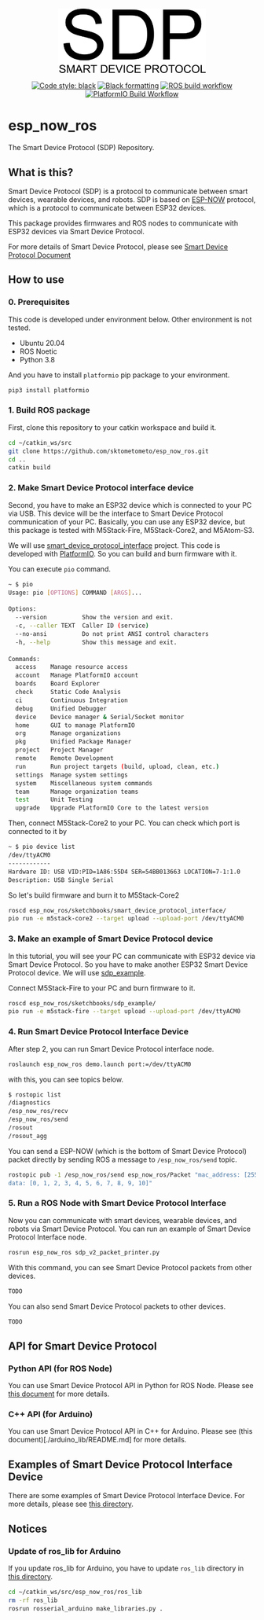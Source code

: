 <p align="center">
  <img src="./docs/sdp_logo_v1.png" width="300px" />
</p>

<div align="center">

[![Code style: black](https://img.shields.io/badge/code%20style-black-000000.svg)](https://github.com/psf/black)
[![Black formatting](https://github.com/sktometometo/esp_now_ros/actions/workflows/python_black.yml/badge.svg)](https://github.com/sktometometo/esp_now_ros/actions/workflows/python_black.yml)
[![ROS build workflow](https://github.com/sktometometo/esp_now_ros/actions/workflows/catkin_build.yml/badge.svg)](https://github.com/sktometometo/esp_now_ros/actions/workflows/catkin_build.yml)
[![PlatformIO Build Workflow](https://github.com/sktometometo/esp_now_ros/actions/workflows/platformio.yml/badge.svg)](https://github.com/sktometometo/esp_now_ros/actions/workflows/platformio.yml)

</div>

# esp_now_ros

The Smart Device Protocol (SDP) Repository.

## What is this?

Smart Device Protocol (SDP) is a protocol to communicate between smart devices, wearable devices, and robots.
SDP is based on [ESP-NOW](https://docs.espressif.com/projects/esp-idf/en/latest/esp32/api-reference/network/esp_now.html) protocol, which is a protocol to communicate between ESP32 devices.

This package provides firmwares and ROS nodes to communicate with ESP32 devices via Smart Device Protocol.

For more details of Smart Device Protocol, please see [Smart Device Protocol Document](./docs/sdp.md)

## How to use

### 0. Prerequisites

This code is developed under environment below. Other environment is not tested.

- Ubuntu 20.04
- ROS Noetic
- Python 3.8

And you have to install `platformio` pip package to your environment.
  
  ```bash
  pip3 install platformio
  ```

### 1. Build ROS package

First, clone this repository to your catkin workspace and build it.

  ```bash
  cd ~/catkin_ws/src
  git clone https://github.com/sktometometo/esp_now_ros.git
  cd ..
  catkin build
  ```

### 2. Make Smart Device Protocol interface device

Second, you have to make an ESP32 device which is connected to your PC via USB.
This device will be the interface to Smart Device Protocol communication of your PC.
Basically, you can use any ESP32 device, but this package is tested with M5Stack-Fire, M5Stack-Core2, and M5Atom-S3.

We will use [smart_device_protocol_interface](./sketchbooks/smart_device_protocol_interface) project.
This code is developed with [PlatformIO](https://platformio.org/). So you can build and burn firmware with it.

You can execute `pio` command.

  ```bash
  ~ $ pio
  Usage: pio [OPTIONS] COMMAND [ARGS]...

  Options:
    --version          Show the version and exit.
    -c, --caller TEXT  Caller ID (service)
    --no-ansi          Do not print ANSI control characters
    -h, --help         Show this message and exit.

  Commands:
    access    Manage resource access
    account   Manage PlatformIO account
    boards    Board Explorer
    check     Static Code Analysis
    ci        Continuous Integration
    debug     Unified Debugger
    device    Device manager & Serial/Socket monitor
    home      GUI to manage PlatformIO
    org       Manage organizations
    pkg       Unified Package Manager
    project   Project Manager
    remote    Remote Development
    run       Run project targets (build, upload, clean, etc.)
    settings  Manage system settings
    system    Miscellaneous system commands
    team      Manage organization teams
    test      Unit Testing
    upgrade   Upgrade PlatformIO Core to the latest version
  ```

Then, connect M5Stack-Core2 to your PC. You can check which port is connected to it by

  ```bash
  ~ $ pio device list
  /dev/ttyACM0
  ------------
  Hardware ID: USB VID:PID=1A86:55D4 SER=54BB013663 LOCATION=7-1:1.0
  Description: USB Single Serial
  ```

So let's build firmware and burn it to M5Stack-Core2

  ```bash
  roscd esp_now_ros/sketchbooks/smart_device_protocol_interface/
  pio run -e m5stack-core2 --target upload --upload-port /dev/ttyACM0
  ```

### 3. Make an example of Smart Device Protocol device

In this tutorial, you will see your PC can communicate with ESP32 device via Smart Device Protocol. So you have to make another ESP32 Smart Device Protocol device.
We will use [sdp_example](./sketchbooks/sdp_example/).

Connect M5Stack-Fire to your PC and burn firmware to it.

  ```bash
  roscd esp_now_ros/sketchbooks/sdp_example/
  pio run -e m5stack-fire --target upload --upload-port /dev/ttyACM0
  ```
  
### 4. Run Smart Device Protocol Interface Device

After step 2, you can run Smart Device Protocol interface node.

  ```bash
  roslaunch esp_now_ros demo.launch port:=/dev/ttyACM0
  ```

with this, you can see topics below.

  ```bash
  $ rostopic list
  /diagnostics
  /esp_now_ros/recv
  /esp_now_ros/send
  /rosout
  /rosout_agg
  ```

You can send a ESP-NOW (which is the bottom of Smart Device Protocol) packet directly by sending ROS a message to `/esp_now_ros/send` topic.

  ```bash
  rostopic pub -1 /esp_now_ros/send esp_now_ros/Packet "mac_address: [255, 255, 255, 255, 255, 255]
  data: [0, 1, 2, 3, 4, 5, 6, 7, 8, 9, 10]"
  ```

### 5. Run a ROS Node with Smart Device Protocol Interface

Now you can communicate with smart devices, wearable devices, and robots via Smart Device Protocol.
You can run an example of Smart Device Protocol Interface node.

  ```bash
  rosrun esp_now_ros sdp_v2_packet_printer.py
  ```

With this command, you can see Smart Device Protocol packets from other devices.

  ```bash
  TODO
  ```

You can also send Smart Device Protocol packets to other devices.

  ```bash
  TODO
  ```

## API for Smart Device Protocol

### Python API (for ROS Node)

You can use Smart Device Protocol API in Python for ROS Node. Please see [this document](./docs/python.md) for more details.

### C++ API (for Arduino)

You can use Smart Device Protocol API in C++ for Arduino. Please see (this document)[./arduino_lib/README.md] for more details.

## Examples of Smart Device Protocol Interface Device

There are some examples of Smart Device Protocol Interface Device. For more details, please see [this directory](./sketchbooks/).

## Notices

### Update of ros_lib for Arduino

If you update ros_lib for Arduino, you have to update `ros_lib` directory in [this directory](./ros_lib/).

  ```bash
  cd ~/catkin_ws/src/esp_now_ros/ros_lib
  rm -rf ros_lib
  rosrun rosserial_arduino make_libraries.py .
  ```